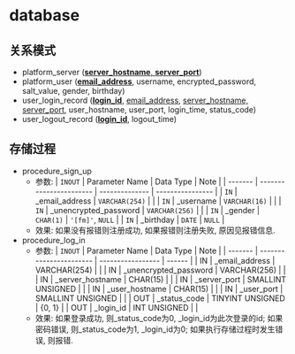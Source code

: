 # database

## 关系模式

* platform\_server (<ins>**server\_hostname**,
    **server\_port**</ins>)
* platform\_user (<ins>**email\_address**</ins>,
    username, encrypted\_password, salt\_value,
    gender, birthday)
* user\_login\_record (<ins>**login\_id**</ins>,
    <ins>email\_address</ins>, <ins>server\_hostname,
    server\_port</ins>, user\_hostname,
    user\_port, login\_time, status\_code)
* user\_logout\_record (<ins>**login\_id**</ins>,
    logout\_time)

## 存储过程

* procedure\_sign\_up
  * 参数:
      | `INOUT` | Parameter Name          | Data Type      | Note             |
      | ------- | ----------------------- | -------------- | ---------------- |
      | `IN`    | \_email\_address        | `VARCHAR(254)` |                  |
      | `IN`    | \_username              | `VARCHAR(16)`  |                  |
      | `IN`    | \_unencrypted\_password | `VARCHAR(256)` |                  |
      | `IN`    | \_gender                | `CHAR(1)`      | `'[fm]'`, `NULL` |
      | `IN`    | \_birthday              | `DATE`         | `NULL`           |
  * 效果:
      如果没有报错则注册成功, 如果报错则注册失败, 原因见报错信息.
* procedure\_log\_in
  * 参数:
      | `INOUT` | Parameter Name          | Data Type         | Note   |
      | ------- | ----------------------- | ----------------- | ------ |
      | IN      | \_email\_address        | VARCHAR(254)      |        |
      | IN      | \_unencrypted\_password | VARCHAR(256)      |        |
      | IN      | \_server\_hostname      | CHAR(15)          |        |
      | IN      | \_server\_port          | SMALLINT UNSIGNED |        |
      | IN      | \_user\_hostname        | CHAR(15)          |        |
      | IN      | \_user\_port            | SMALLINT UNSIGNED |        |
      | OUT     | \_status\_code          | TINYINT UNSIGNED  | {0, 1} |
      | OUT     | \_login\_id             | INT UNSIGNED      |        |
  * 效果:
      如果登录成功, 则\_status\_code为0, \_login\_id为此次登录的id;
      如果密码错误, 则\_status\_code为1, \_login\_id为0;
      如果执行存储过程时发生错误, 则报错.
